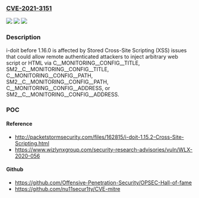 ### [CVE-2021-3151](https://cve.mitre.org/cgi-bin/cvename.cgi?name=CVE-2021-3151)
![](https://img.shields.io/static/v1?label=Product&message=n%2Fa&color=blue)
![](https://img.shields.io/static/v1?label=Version&message=n%2Fa&color=blue)
![](https://img.shields.io/static/v1?label=Vulnerability&message=n%2Fa&color=brighgreen)

### Description

i-doit before 1.16.0 is affected by Stored Cross-Site Scripting (XSS) issues that could allow remote authenticated attackers to inject arbitrary web script or HTML via C__MONITORING__CONFIG__TITLE, SM2__C__MONITORING__CONFIG__TITLE, C__MONITORING__CONFIG__PATH, SM2__C__MONITORING__CONFIG__PATH, C__MONITORING__CONFIG__ADDRESS, or SM2__C__MONITORING__CONFIG__ADDRESS.

### POC

#### Reference
- http://packetstormsecurity.com/files/162815/i-doit-1.15.2-Cross-Site-Scripting.html
- https://www.wizlynxgroup.com/security-research-advisories/vuln/WLX-2020-056

#### Github
- https://github.com/Offensive-Penetration-Security/OPSEC-Hall-of-fame
- https://github.com/nu11secur1ty/CVE-mitre

